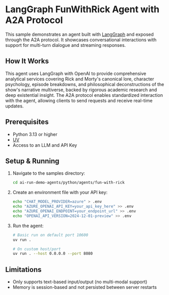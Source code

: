 # LangGraph FunWithRick Agent with A2A Protocol

This sample demonstrates an agent built with [LangGraph](https://langchain-ai.github.io/langgraph/) and exposed through the A2A protocol. It showcases conversational interactions with support for multi-turn dialogue and streaming responses.

## How It Works

This agent uses LangGraph with OpenAI to provide comprehensive analytical services covering Rick and Morty's canonical lore, character psychology, episode breakdowns, and philosophical deconstructions of the show's narrative multiverse, backed by rigorous academic research and deep existential insight. The A2A protocol enables standardized interaction with the agent, allowing clients to send requests and receive real-time updates.

## Prerequisites

- Python 3.13 or higher
- [UV](https://docs.astral.sh/uv/)
- Access to an LLM and API Key

## Setup & Running

1. Navigate to the samples directory:

   ```bash
   cd ai-run-demo-agents/python/agents/fun-with-rick
   ```

2. Create an environment file with your API key:

   ```bash
   echo "CHAT_MODEL_PROVIDER=azure" > .env
   echo "AZURE_OPENAI_API_KEY=your_api_key_here" >> .env
   echo "AZURE_OPENAI_ENDPOINT=your_endpoint_url" >> .env
   echo "OPENAI_API_VERSION=2024-12-01-preview" >> .env
   ```

3. Run the agent:

   ```bash
   # Basic run on default port 10600
   uv run .

   # On custom host/port
   uv run . --host 0.0.0.0 --port 8080
   ```

## Limitations

- Only supports text-based input/output (no multi-modal support)
- Memory is session-based and not persisted between server restarts
